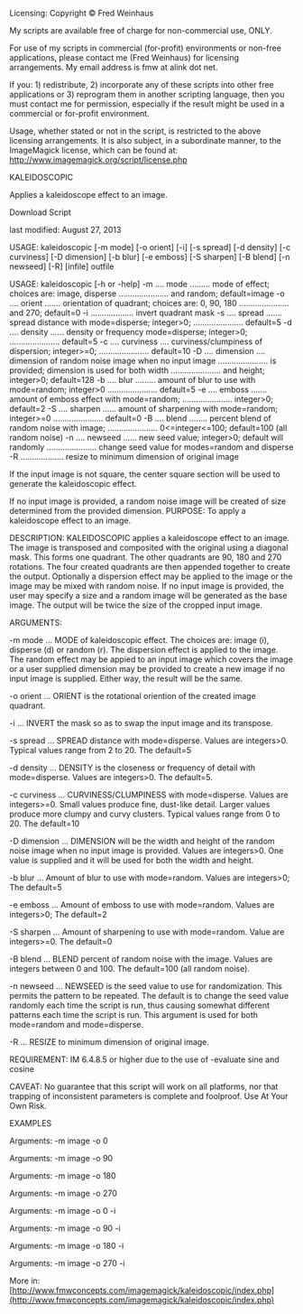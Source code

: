 Licensing:
Copyright © Fred Weinhaus

My scripts are available free of charge for non-commercial use, ONLY.

For use of my scripts in commercial (for-profit) environments or non-free applications, please contact me (Fred Weinhaus) for licensing arrangements. My email address is fmw at alink dot net.

If you: 1) redistribute, 2) incorporate any of these scripts into other free applications or 3) reprogram them in another scripting language, then you must contact me for permission, especially if the result might be used in a commercial or for-profit environment.

Usage, whether stated or not in the script, is restricted to the above licensing arrangements. It is also subject, in a subordinate manner, to the ImageMagick license, which can be found at: http://www.imagemagick.org/script/license.php

KALEIDOSCOPIC


Applies a kaleidoscope effect to an image.

Download Script

last modified: August 27, 2013



USAGE: kaleidoscopic [-m mode] [-o orient] [-i] [-s spread] [-d density] 
[-c curviness] [-D dimension] [-b blur] [-e emboss] [-S sharpen] 
[-B blend] [-n newseed] [-R] [infile] outfile

USAGE: kaleidoscopic [-h or -help]
-m .... mode ......... mode of effect; choices are: image, disperse 
...................... and random; default=image
-o .... orient ....... orientation of quadrant; choices are: 0, 90, 180
...................... and 270; default=0
-i ................... invert quadrant mask
-s .... spread ....... spread distance with mode=disperse; integer>0; 
...................... default=5
-d .... density ...... density or frequency mode=disperse; integer>0; 
...................... default=5
-c .... curviness .... curviness/clumpiness of dispersion; integer>=0; 
...................... default=10
-D .... dimension .... dimension of random noise image when no input image
...................... is provided; dimension is used for both width 
...................... and height; integer>0; default=128
-b .... blur ......... amount of blur to use with mode=random; integer>0
...................... default=5
-e .... emboss ....... amount of emboss effect with mode=random;
...................... integer>0; default=2
-S .... sharpen ...... amount of sharpening with mode=random; integer>=0
...................... default=0
-B .... blend ........ percent blend of random noise with image; 
...................... 0<=integer<=100; default=100 (all random noise)
-n .... newseed ...... new seed value; integer>0; default will randomly 
...................... change seed value for modes=random and disperse
-R ................... resize to minimum dimension of original image

If the input image is not square, the center square section will be used to
generate the kaleidoscopic effect.

If no input image is provided, a random noise image will be created of size determined from the provided dimension.
PURPOSE: To apply a kaleidoscope effect to an image.

DESCRIPTION: KALEIDOSCOPIC applies a kaleidoscope effect to an image. The image is transposed and composited with the original using a diagonal mask. This forms one quadrant. The other quadrants are 90, 180 and 270 rotations. The four created quadrants are then appended together to create the output. Optionally a dispersion effect may be applied to the image or the image may be mixed with random noise. If no input image is provided, the user may specify a size and a random image will be generated as the base image. The output will be twice the size of the cropped input image.

ARGUMENTS:

-m mode ... MODE of kaleidoscopic effect. The choices are: image (i), disperse (d) or random (r). The dispersion effect is applied to the image. The random effect may be appied to an input image which covers the image or a user supplied dimension may be provided to create a new image if no input image is supplied. Either way, the result will be the same.

-o orient ... ORIENT is the rotational oriention of the created image quadrant.

-i ... INVERT the mask so as to swap the input image and its transpose.

-s spread ... SPREAD distance with mode=disperse. Values are integers>0. Typical values range from 2 to 20. The default=5

-d density ... DENSITY is the closeness or frequency of detail with mode=disperse. Values are integers>0. The default=5.

-c curviness ... CURVINESS/CLUMPINESS with mode=disperse. Values are integers>=0. Small values produce fine, dust-like detail. Larger values produce more clumpy and curvy clusters. Typical values range from 0 to 20. The default=10

-D dimension ... DIMENSION will be the width and height of the random noise image when no input image is provided. Values are integers>0. One value is supplied and it will be used for both the width and height.

-b blur ... Amount of blur to use with mode=random. Values are integers>0; The default=5

-e emboss ... Amount of emboss to use with mode=random. Values are integers>0; The default=2

-S sharpen ... Amount of sharpening to use with mode=random. Value are integers>=0. The default=0

-B blend ... BLEND percent of random noise with the image. Values are integers between 0 and 100. The default=100 (all random noise).

-n newseed ... NEWSEED is the seed value to use for randomization. This permits the pattern to be repeated. The default is to change the seed value randomly each time the script is run, thus causing somewhat different patterns each time the script is run. This argument is used for both mode=random and mode=disperse.

-R ... RESIZE to minimum dimension of original image.

REQUIREMENT: IM 6.4.8.5 or higher due to the use of -evaluate sine and cosine

CAVEAT: No guarantee that this script will work on all platforms, nor that trapping of inconsistent parameters is complete and foolproof. Use At Your Own Risk.

EXAMPLES

Arguments:
-m image -o 0

Arguments:
-m image -o 90

Arguments:
-m image -o 180

Arguments:
-m image -o 270

Arguments:
-m image -o 0 -i

Arguments:
-m image -o 90 -i

Arguments:
-m image -o 180 -i

Arguments:
-m image -o 270 -i

More in: [http://www.fmwconcepts.com/imagemagick/kaleidoscopic/index.php](http://www.fmwconcepts.com/imagemagick/kaleidoscopic/index.php)